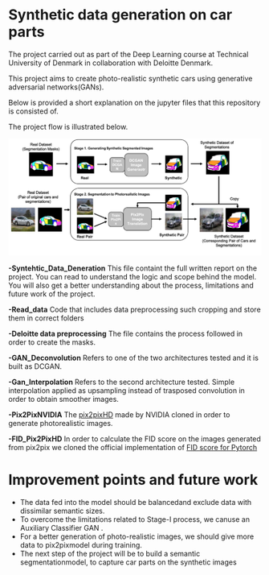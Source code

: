 # Synthetic data generation on car parts
The project carried out as part of the Deep Learning course at Technical University of Denmark in collaboration
with Deloitte Denmark.

This project aims to create photo-realistic synthetic cars using generative adversarial networks(GANs).

Below is provided a short explanation on the jupyter files that this repository is consisted of.

The project flow is illustrated below.

![alt text](https://github.com/georgezefko/Synthetic-Data-Generation/blob/main/workflow.png?raw=true)

**-Syntehtic_Data_Deneration**
This file containt the full written report on the project. 
You can read to understand the logic and scope behind the model. 
You will also get a better understanding about the process, limitations and future work of the project.

**-Read_data**
Code that includes data preprocessing such cropping and store them in correct folders

**-Deloitte data preprocessing**
The file contains the process followed in order to create the masks.

**-GAN_Deconvolution**
Refers to one of the two architectures tested and it is built as DCGAN. 

**-Gan_Interpolation**
Refers to the second architecture tested. Simple interpolation applied as upsampling instead of trasposed convolution
in order to obtain smoother images.

**-Pix2PixNVIDIA**
The [pix2pixHD](https://github.com/NVIDIA/pix2pixHD)  made by NVIDIA cloned in order to generate photorealistic images. 

**-FID_Pix2PixHD**
In order to calculate the FID score on the images generated from pix2pix we cloned the official implementation of [FID score for Pytorch](https://github.com/mseitzer/pytorch-fid)

# Improvement points and future work
 -  The data fed into the model should be balancedand exclude data with dissimilar semantic sizes.
 -  To overcome the limitations related to Stage-I process, we canuse an Auxiliary Classifier GAN . 
 -  For a better generation of photo-realistic images, we should give more data to pix2pixmodel during training.  
 -  The next step of the project will be to build a semantic segmentationmodel, to capture car parts on the synthetic images
